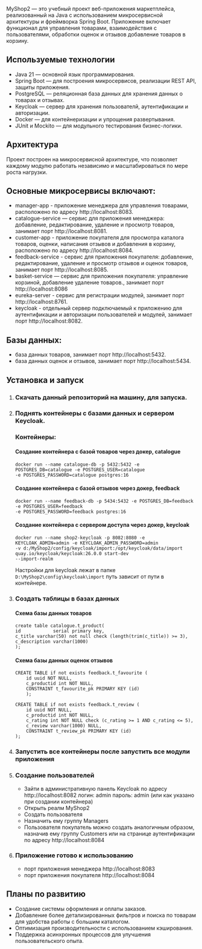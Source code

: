 MyShop2 — это учебный проект веб-приложения маркетплейса,
реализованный на Java с использованием микросервисной архитектуры
и фреймворка Spring Boot. Приложение включает функционал для управления
товарами, взаимодействия с пользователями, обработки оценок и отзывов добавление товаров в корзину.

## Используемые технологии

* Java 21 — основной язык программирования.
* Spring Boot — для построения микросервисов, реализации REST API, защиты приложения.
* PostgreSQL — реляционная база данных для хранения данных о товарах и отзывах.
* Keycloak — сервер для хранения пользователй, аутентификации и авторизации.
* Docker — для контейнеризации и упрощения развертывания.
* JUnit и Mockito — для модульного тестирования бизнес-логики.

## Архитектура

Проект построен на микросервисной архитектуре, что позволяет каждому
модулю работать независимо и масштабироваться по мере роста нагрузки.

## Основные микросервисы включают:

* manager-app - приложение менеджера для управления товарами, расположено по адресу  http://localhost:8083.
* catalogue-service — сервис для приложения менеджера: добавление, редактирование,
  удаление и просмотр товаров, занимает порт http://localhost:8081.
* customer-app - приложение покупателя для просмотра каталога товаров, оценки,
  написания отзывов и добавления в корзину, расположено по адресу http://localhost:8084.
* feedback-service - сервис для приложения покупателя: добавление, редактирование,
  удаление и просмотр отзывов и оценок товаров, занимает порт http://localhost:8085.
* basket-service — сервис для приложения покупателя: управление корзиной,
  добавление удаление товаров., занимает порт http://localhost:8086
* eureka-server - сервис для регистрации модулей, занимает порт http://localhost:8761.
* keycloak - отдельный сервер подключаемый к приложению для аутентификации и авторизации
  пользователей и модулей, занимает порт http://localhost:8082.

## Базы данных:

* база данных товаров, занимает порт http://localhost:5432.
* база данных оценок и отзывов, занимает порт http://localhost:5434.

## Установка и запуск

1. ### Скачать данный репозиторий на машину, для запуска.
2. ### Поднять контейнеры с базами данных и сервером Keycloak.
   ### Контейнеры:
   #### Создание контейнера с базой товаров через докер, catalogue
    ```
    docker run --name catalogue-db -p 5432:5432 -e POSTGRES_DB=catalogue -e POSTGRES_USER=catalogue
    -e POSTGRES_PASSWORD=catalogue postgres:16
    ```

   #### Создание контейнера с базой отзывов через докер, feedback
    ```
    docker run --name feedback-db -p 5434:5432 -e POSTGRES_DB=feedback -e POSTGRES_USER=feedback
    -e POSTGRES_PASSWORD=feedback postgres:16
     ```

   #### Создание контейнера с сервером доступа через докер, keycloak
    ```
    docker run --name shop2-keycloak -p 8082:8080 -e KEYCLOAK_ADMIN=admin -e KEYCLOAK_ADMIN_PASSWORD=admin
    -v d:/MyShop2/config/keycloak/import:/opt/keycloak/data/import quay.io/keycloak/keycloak:26.0.0 start-dev
    --import-realm
    ```
   Настройки для keycloak лежат в папке ```D:\MyShop2\config\keycloak\import``` путь зависит от пути в контейнере.
3. ### Создать таблицы в базах данных
   #### Схема базы данных товаров
    ```
    create table catalogue.t_product(
    id            serial primary key,
    c_title varchar(50) not null check (length(trim(c_title)) >= 3),
    c_description varchar(1000)
    );
    ```
   #### Схема базы данных оценок отзывов
    ```
    CREATE TABLE if not exists feedback.t_favourite (
        id uuid NOT NULL,
    	c_productid int NOT NULL,
    	CONSTRAINT t_favourite_pk PRIMARY KEY (id)
        );
    
    CREATE TABLE if not exists feedback.t_review (
    	id uuid NOT NULL,
    	c_productid int NOT NULL,
    	c_rating int NOT NULL check (c_rating >= 1 AND c_rating <= 5),
    	c_review varchar(1000) NULL,
    	CONSTRAINT t_review_pk PRIMARY KEY (id)
    );
    ```
4. ### Запустить все контейнеры после запустить все модули приложения
5. ### Создание пользователей
    * Зайти в административную панель Keycloak по адресу http://localhost:8082
      логин: admin пароль: admin (или как указано при создании контейнера)
    * Открыть реалм MyShop2
    * Создать пользователя
    * Назначить ему группу Managers
    * Пользователя покупатель можно создать аналогичным образом, назначив ему группу Customers
      или на странице аутентификации по адресу http://localhost:8084
6. ### Приложение готово к использованию
    * порт приложения менеджера http://localhost:8083
    * порт приложения покупателя http://localhost:8084

## Планы по развитию

* Создание системы оформления и оплаты заказов.
* Добавление более детализированных фильтров и поиска по товарам для удобства работы с большим каталогом.
* Оптимизация производительности с использованием кэширования.
* Поддержка асинхронных процессов для улучшения пользовательского опыта.

